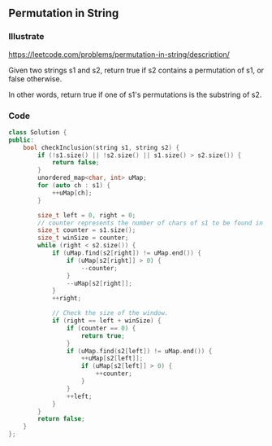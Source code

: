 ## Permutation in String
### Illustrate
<https://leetcode.com/problems/permutation-in-string/description/>

Given two strings s1 and s2, return true if s2 contains a permutation of s1, or false otherwise.

In other words, return true if one of s1's permutations is the substring of s2.

### Code
```c++
class Solution {
public:
    bool checkInclusion(string s1, string s2) {
        if (!s1.size() || !s2.size() || s1.size() > s2.size()) {
            return false;
        }
        unordered_map<char, int> uMap;
        for (auto ch : s1) {
            ++uMap[ch];
        }

        size_t left = 0, right = 0;
        // counter represents the number of chars of s1 to be found in s2.
        size_t counter = s1.size();
        size_t winSize = counter;
        while (right < s2.size()) {
            if (uMap.find(s2[right]) != uMap.end()) {
                if (uMap[s2[right]] > 0) {
                    --counter;
                }
                --uMap[s2[right]];
            }
            ++right;

            // Check the size of the window.
            if (right == left + winSize) {
                if (counter == 0) {
                    return true;
                }
                if (uMap.find(s2[left]) != uMap.end()) {
                    ++uMap[s2[left]];
                    if (uMap[s2[left]] > 0) {
                        ++counter;
                    }
                }
                ++left;
            }
        }
        return false;
    }
};
```
